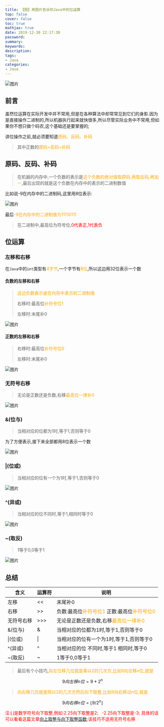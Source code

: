 ```yaml
---
title: 【图】用图片告诉你Java中的位运算
top: false
cover: false
toc: true
mathjax: true
date: 2019-12-30 22:17:30
password:
summary:
keywords:
description:
tags:
- Java
categories:
- Java
---
```


![图片](http://xhh.dengzii.com/20191230221924.jpg)

## 前言

​        虽然位运算在实际开发中并不常用,但是在各种算法中却常常见到它们的身影.因为是直接操作二进制的,所以机器执行起来就快很多,所以尽管实际业务中不常用,但如果你不想只做个码农,这个基础还是要掌握的;

讲位操作之前,就必须要知道<font color=orange>原码、反码、补码</font>

> 其中正数的<font color=orange>原码=反码=补码</font>

## 原码、反码、补码

> 在机器的内存中,一个负数的表示是<font color=orange>这个负数的绝对值取原码,再取反码,再加一</font>,最后出现的就是这个负数在内存中的表示的二进制数值

比如说-9在内存中的二进制码,这里用8位表示:

![图片](http://xhh.dengzii.com/20191230212102.png)

最后<font color=orange>-9在内存中的二进制值为11110111</font>

> 在二进制中,最高位为符号位,<font color=red>0代表正,1代表负</font>

## 位运算

### 左移和右移

在`Java`中的`int`类型有<font color=orange>4字节</font>,一个字节有<font color=orange>8位</font>,所以这边用32位表示一个数

#### 负数的左移和右移

> <font color=orange>这边负数表示是在内存中表示的二进制值</font>
>
> 右移时:最高位<font color=orange>补符号位1</font>
>
> 左移时:末尾补0

![图片](http://xhh.dengzii.com/20191230212836.png)

#### 正数的左移和右移

> 右移时:最高位<font color=orange>补符号位0</font>
>
> 左移时:末尾补0

![图片](http://xhh.dengzii.com/20191230212951.png)

### 无符号右移

>无论是正数还是负数,右移<font color=orange>最高位一律补0</font>

![图片](http://xhh.dengzii.com/20191230213359.png)

### &(位与)

> 当相对应的位都为1时,等于1,否则等于0

为了方便表示,接下来全部都用8位表示一个数

![图片](http://xhh.dengzii.com/20191230215214.png)

### |(位或)

> 当相对应的位有一个为1时,等于1,否则等于0

![图片](http://xhh.dengzii.com/20191230215609.png)

### ^(异或)

> 当相对应的位不同时,等于1,相同时等于0

![图片](http://xhh.dengzii.com/20191230220948.png)

### ~(取反)

> 1等于0,0等于1

![图片](http://xhh.dengzii.com/20191230220449.png)

## 总结

| 含义       | 运算符 | 说明                                                         |
| ---------- | ------ | ------------------------------------------------------------ |
| 左移       | <<     | 末尾补0                                                      |
| 右移       | \>>    | 负数:最高位<font color=orange>补符号位1</font>      正数:最高位<font color=orange>补符号位0</font> |
| 无符号右移 | \>>>   | 无论是正数还是负数,右移<font color=orange>最高位一律补0</font> |
| &(位与)    | &      | 当相对应的位都为1时,等于1,否则等于0                          |
| \|(位或)   | \|     | 当相对应的位有一个为1时,等于1,否则等于0                      |
| ^(异或)    | ^      | 当相对应的位 不同时,等于1  相同时,等于0                      |
| ~(取反)    | ~      | 1等于0,0等于1                                                |

> 最后有个小技巧,<font color=orange>向左位移几位就是乘以2的几次方,比如9向左移n位,就是</font>

$$
9向左移n位=9*2^n
$$

> <font color=orange>向右移几位就是除以2的几次方然后向下取整,比如9向右移动n位,就是</font>

$$
9向右移n位=⌊9/2^n⌋
$$

<font color=red>注:⌊⌋是数学符号向下取整,例如:2.25向下取整是2;   -2.25向下取整是-3; 具体的话可以看看这篇文章[向上取整与向下取整函数](https://www.shuxuele.com/sets/function-floor-ceiling.html);该技巧不适用无符号右移</font>


